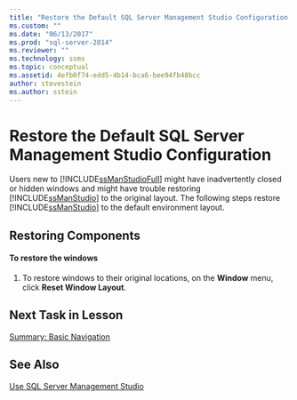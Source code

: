 ```yaml
---
title: "Restore the Default SQL Server Management Studio Configuration | Microsoft Docs"
ms.custom: ""
ms.date: "06/13/2017"
ms.prod: "sql-server-2014"
ms.reviewer: ""
ms.technology: ssms
ms.topic: conceptual
ms.assetid: 4efb0f74-edd5-4b14-bca6-bee94fb48bcc
author: stevestein
ms.author: sstein
---
```

# Restore the Default SQL Server Management Studio Configuration
  Users new to [!INCLUDE[ssManStudioFull](../../includes/ssmanstudiofull-md.md)] might have inadvertently closed or hidden windows and might have trouble restoring [!INCLUDE[ssManStudio](../../includes/ssmanstudio-md.md)] to the original layout. The following steps restore [!INCLUDE[ssManStudio](../../includes/ssmanstudio-md.md)] to the default environment layout.  
  
## Restoring Components  
  
#### To restore the windows  
  
1.  To restore windows to their original locations, on the **Window** menu, click **Reset Window Layout**.  
  
## Next Task in Lesson  
 [Summary: Basic Navigation](lesson-1-9-summary-basic-navigation.md)  
  
## See Also  
 [Use SQL Server Management Studio](../sql-server-management-studio-ssms.md)  
  
  

